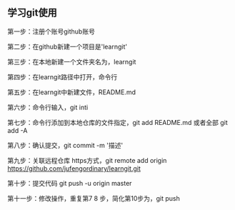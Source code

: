 ## 学习git使用

第一步：注册个账号github账号

第二步：在github新建一个项目是'learngit'

第三步：在本地新建一个文件夹名为，learngit

第四步：在learngit路径中打开，命令行

第五步：在learngit中新建文件，README.md

第六步：命令行输入，git inti

第七步：命令行添加到本地仓库的文件指定，git add README.md   或者全部 git add -A

第八步：确认提交，git commit -m '描述'

第九步：关联远程仓库 https方式，git remote add origin https://github.com/jufengordinary/learngit.git

第十步：提交代码 git push -u origin master

第十一步：修改操作，重复第7 8 步，简化第10步为，git push